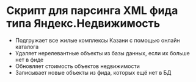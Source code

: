 # Скрипт для парсинга XML фида типа Яндекс.Недвижимость

- Подгружает все жилые комплексы Казани с помощью онлайн каталога
- Удаляет нерелевантные объекты из базы данных, если их больше нет в фиде
- Обновляет стоимость объектов недвижимости
- Записывает новые объекты из фида, которых ещё нет в БД